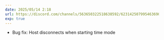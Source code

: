 ```yaml
---
date: 2025/05/14 2:18
url: https://discord.com/channels/563650322518638592/623142507995463690/1371899470253527100
exp: true
---
```

- Bug fix: Host disconnects when starting time mode